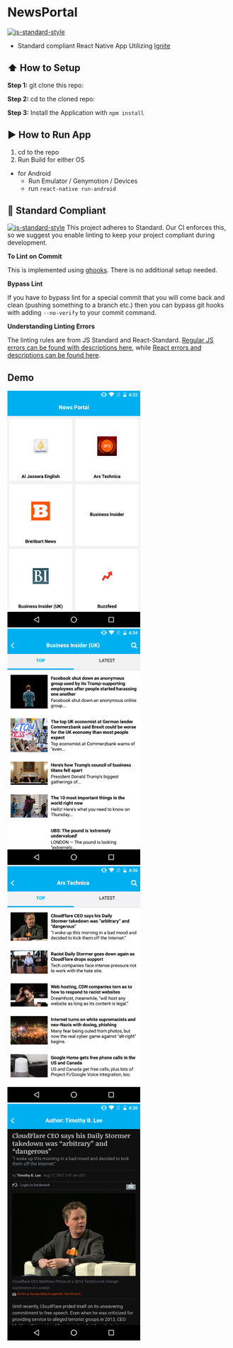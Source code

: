 #  NewsPortal
[![js-standard-style](https://img.shields.io/badge/code%20style-standard-brightgreen.svg?style=flat)](http://standardjs.com/)

* Standard compliant React Native App Utilizing [Ignite](https://github.com/infinitered/ignite)

## :arrow_up: How to Setup

**Step 1:** git clone this repo:

**Step 2:** cd to the cloned repo:

**Step 3:** Install the Application with `npm install`


## :arrow_forward: How to Run App

1. cd to the repo
2. Run Build for either OS
  * for Android
    * Run Emulator / Genymotion / Devices
    * run `react-native run-android`

## :no_entry_sign: Standard Compliant

[![js-standard-style](https://cdn.rawgit.com/feross/standard/master/badge.svg)](https://github.com/feross/standard)
This project adheres to Standard.  Our CI enforces this, so we suggest you enable linting to keep your project compliant during development.

**To Lint on Commit**

This is implemented using [ghooks](https://github.com/gtramontina/ghooks). There is no additional setup needed.

**Bypass Lint**

If you have to bypass lint for a special commit that you will come back and clean (pushing something to a branch etc.) then you can bypass git hooks with adding `--no-verify` to your commit command.

**Understanding Linting Errors**

The linting rules are from JS Standard and React-Standard.  [Regular JS errors can be found with descriptions here](http://eslint.org/docs/rules/), while [React errors and descriptions can be found here](https://github.com/yannickcr/eslint-plugin-react).

## Demo
<img src="https://github.com/sigidhanafi/rn-news-portal/blob/master/image-demo/source%20-%20list.png" width="300">
<img src="https://github.com/sigidhanafi/rn-news-portal/blob/master/image-demo/article%20-%20list%202.png" width="300">
<img src="https://github.com/sigidhanafi/rn-news-portal/blob/master/image-demo/article%20-%20list%201.png" width="300">
<img src="https://github.com/sigidhanafi/rn-news-portal/blob/master/image-demo/article%20-%20detail.png" width="300">